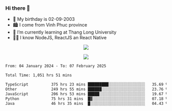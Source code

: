 ### Hi there 👋
- 🎂 My birthday is 02-09-2003
- 🏙️ I come from Vinh Phuc province
- 🌱 I’m currently learning at Thang Long University
- 🧑‍💻 I know NodeJS, ReactJS an React Native
<p align="center"><img src="https://github-readme-stats.vercel.app/api?username=tmquang0209&show_icons=true&theme=gradient"></p>
<p align="center"><img src="https://github-readme-stats.vercel.app/api/top-langs/?username=tmquang0209&hide=scss,css&langs_count=10"></p>
<!--START_SECTION:waka-->

```txt
From: 04 January 2024 - To: 07 February 2025

Total Time: 1,051 hrs 51 mins

TypeScript          375 hrs 23 mins █████████░░░░░░░░░░░░░░░░   35.69 %
Other               249 hrs 55 mins ██████░░░░░░░░░░░░░░░░░░░   23.76 %
JavaScript          206 hrs 53 mins █████░░░░░░░░░░░░░░░░░░░░   19.67 %
Python              75 hrs 31 mins  █▓░░░░░░░░░░░░░░░░░░░░░░░   07.18 %
Java                46 hrs 35 mins  █░░░░░░░░░░░░░░░░░░░░░░░░   04.43 %
```

<!--END_SECTION:waka-->
